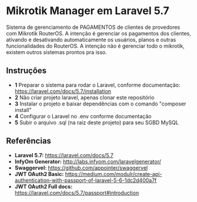 # Mikrotik Manager em Laravel 5.7
Sistema de gerenciamento de PAGAMENTOS de clientes de provedores com Mikrotik RouterOS. A intenção é gerenciar os pagamentos dos clientes, ativando e desativando automaticamente os usuários, planos e outras funcionalidades do RouterOS. A intenção não é gerenciar todo o mikrotik, existem outros sistemas prontos pra isso.

## Instruções
- **1** Preparar o sistema para rodar o Laravel, conforme documentação: https://laravel.com/docs/5.7/installation
- **2** Não criar projeto laravel, apenas clonar este repositório
- **3** Instalar o projeto e baixar dependências com o comando "composer install"
- **4** Configurar o Laravel no .env conforme documentação
- **5** Subir o arquivo .sql (na raiz deste projeto) para seu SGBD MySQL
## Referências 
- **Laravel 5.7:** https://laravel.com/docs/5.7
- **InfyOm Generator:** http://labs.infyom.com/laravelgenerator/
- **Swaggervel:** https://github.com/appointer/swaggervel
- **JWT OAuth2 Basic:** https://medium.com/modulr/create-api-authentication-with-passport-of-laravel-5-6-1dc2d400a7f
- **JWT OAuth2 Full docs:** https://laravel.com/docs/5.7/passport#introduction

